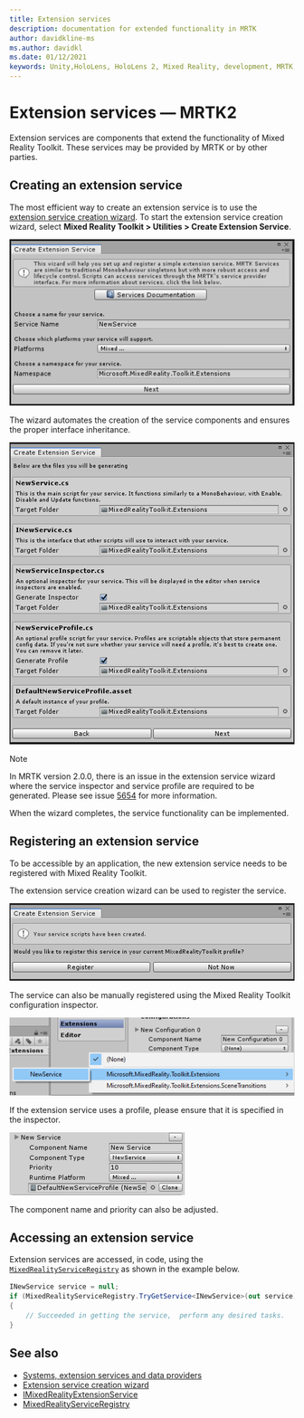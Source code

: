 ```yaml
---
title: Extension services
description: documentation for extended functionality in MRTK
author: davidkline-ms
ms.author: davidkl
ms.date: 01/12/2021
keywords: Unity,HoloLens, HoloLens 2, Mixed Reality, development, MRTK,
---
```


# Extension services &#8212; MRTK2

Extension services are components that extend the functionality of Mixed Reality Toolkit. These services may be provided
by MRTK or by other parties.

## Creating an extension service

The most efficient way to create an extension service is to use the [extension service creation wizard](../tools/extension-service-creation-wizard.md).
To start the extension service creation wizard, select **Mixed Reality Toolkit > Utilities > Create Extension Service**.

![Extension service creation wizard](../images/extension-wizard/ExtensionServiceCreationWizard.png)

The wizard automates the creation of the service components and ensures the proper interface inheritance.

![Components created by the extension service creation wizard](../images/extension-wizard/ExtensionServiceComponents.png)

> [!Note]
> In MRTK version 2.0.0, there is an issue in the extension service wizard where the service inspector
and service profile are required to be generated. Please see issue [5654](https://github.com/microsoft/MixedRealityToolkit-Unity/issues/5654) for more information.

When the wizard completes, the service functionality can be implemented.

## Registering an extension service

To be accessible by an application, the new extension service needs to be registered with Mixed Reality Toolkit.

The extension service creation wizard can be used to register the service.

![Extension service creation wizard registration](../images/extension-wizard/ExtensionServiceWizardRegister.png)

The service can also be manually registered using the Mixed Reality Toolkit configuration inspector.

![Manual extension service registration](../images/profiles/RegisterExtensionService.png)

If the extension service uses a profile, please ensure that it is specified in the inspector.

![Configured extension service](../images/profiles/ConfiguredExtensionService.png)

The component name and priority can also be adjusted.

## Accessing an extension service

Extension services are accessed, in code, using the [`MixedRealityServiceRegistry`](xref:Microsoft.MixedReality.Toolkit.MixedRealityServiceRegistry?view=mixed-reality-toolkit-unity-2020-dotnet-2.8.0&preserve-view=true)
as shown in the example below.

```c#
INewService service = null;
if (MixedRealityServiceRegistry.TryGetService<INewService>(out service))
{
    // Succeeded in getting the service,  perform any desired tasks.
}
```

## See also

- [Systems, extension services and data providers](../../architecture/systems-extensions-providers.md)
- [Extension service creation wizard](../tools/extension-service-creation-wizard.md)
- [IMixedRealityExtensionService](xref:Microsoft.MixedReality.Toolkit.IMixedRealityExtensionService?view=mixed-reality-toolkit-unity-2020-dotnet-2.8.0&preserve-view=true)
- [MixedRealityServiceRegistry](xref:Microsoft.MixedReality.Toolkit.MixedRealityServiceRegistry?view=mixed-reality-toolkit-unity-2020-dotnet-2.8.0&preserve-view=true)
